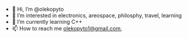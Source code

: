 - 👋 Hi, I’m @olekopyto
- 👀 I’m interested in electronics, areospace, philosphy, travel, learning
- 🌱 I’m currently learning C++
- 📫 How to reach me olekopyto1@gmail.com, 

<!---
olekopyto/olekopyto is a ✨ special ✨ repository because its `README.md` (this file) appears on your GitHub profile.
You can click the Preview link to take a look at your changes.
--->
